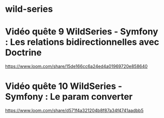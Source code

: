 # wild-series
# Vidéo quête 9 WildSeries - Symfony : Les relations bidirectionnelles avec Doctrine
https://www.loom.com/share/15de166cc6a24ed4a01969720e858640

# Vidéo quête 10 WildSeries - Symfony : Le param converter
https://www.loom.com/share/d571f4a321204b8f87a34f4741aadbb5


